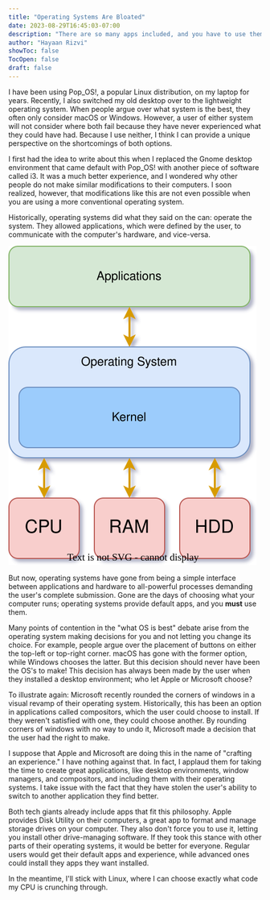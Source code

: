 ```yaml
---
title: "Operating Systems Are Bloated"
date: 2023-08-29T16:45:03-07:00
description: "There are so many apps included, and you have to use them."
author: "Hayaan Rizvi"
showToc: false
TocOpen: false
draft: false
---
```


I have been using Pop_OS!, a popular Linux distribution, on my laptop for years. Recently, I also switched my old desktop over to the lightweight operating system. When people argue over what system is the best, they often only consider macOS or Windows. However, a user of either system will not consider where both fail because they have never experienced what they could have had. Because I use neither, I think I can provide a unique perspective on the shortcomings of both options.

I first had the idea to write about this when I replaced the Gnome desktop environment that came default with Pop_OS! with another piece of software called i3. It was a much better experience, and I wondered why other people do not make similar modifications to their computers. I soon realized, however, that modifications like this are not even possible when you are using a more conventional operating system.

Historically, operating systems did what they said on the can: operate the system. They allowed applications, which were defined by the user, to communicate with the computer's hardware, and vice-versa. 

![The historical role of operating systems.](operating-system.svg)

But now, operating systems have gone from being a simple interface between applications and hardware to all-powerful processes demanding the user's complete submission. Gone are the days of choosing what your computer runs; operating systems provide default apps, and you **must** use them.

Many points of contention in the "what OS is best" debate arise from the operating system making decisions for you and not letting you change its choice. For example, people argue over the placement of buttons on either the top-left or top-right corner. macOS has gone with the former option, while Windows chooses the latter. But this decision should never have been the OS's to make! This decision has always been made by the user when they installed a desktop environment; who let Apple or Microsoft choose?

To illustrate again: Microsoft recently rounded the corners of windows in a visual revamp of their operating system. Historically, this has been an option in applications called compositors, which the user could choose to install. If they weren't satisfied with one, they could choose another. By rounding corners of windows with no way to undo it, Microsoft made a decision that the user had the right to make.

I suppose that Apple and Microsoft are doing this in the name of "crafting an experience." I have nothing against that. In fact, I applaud them for taking the time to create great applications, like desktop environments, window managers, and compositors, and including them with their operating systems. I take issue with the fact that they have stolen the user's ability to switch to another application they find better.

Both tech giants already include apps that fit this philosophy. Apple provides Disk Utility on their computers, a great app to format and manage storage drives on your computer. They also don't force you to use it, letting you install other drive-managing software. If they took this stance with other parts of their operating systems, it would be better for everyone. Regular users would get their default apps and experience, while advanced ones could install they apps they want installed.

In the meantime, I'll stick with Linux, where I can choose exactly what code my CPU is crunching through.